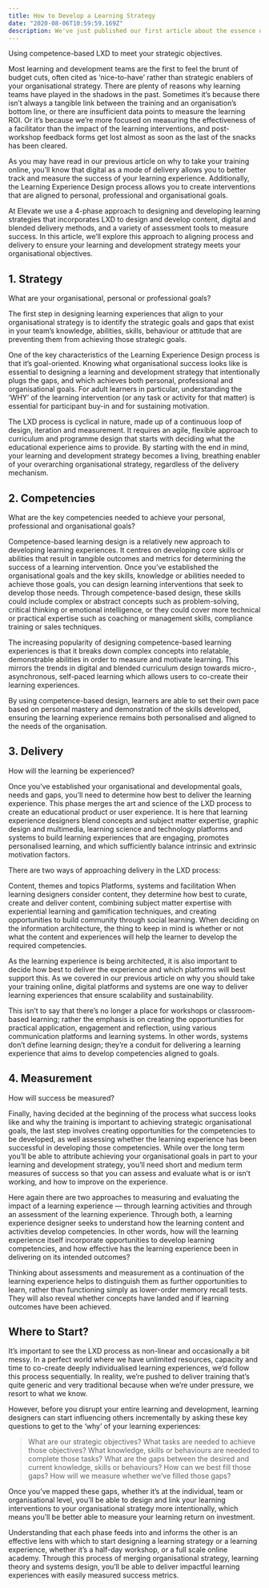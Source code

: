 ```yaml
---
title: How to Develop a Learning Strategy
date: "2020-08-06T10:59:59.169Z"
description: We've just published our first article about the essence of what we do at Elevate Learning - Learning Experience Design.  Give it a read, share your thoughts in the comments and follow us for more insights into the world of digital learning and technology!
---
```


Using competence-based LXD to meet your strategic objectives.

Most learning and development teams are the first to feel the brunt of budget cuts, often cited as ‘nice-to-have’ rather than strategic enablers of your organisational strategy. There are plenty of reasons why learning teams have played in the shadows in the past. Sometimes it’s because there isn’t always a tangible link between the training and an organisation’s bottom line, or there are insufficient data points to measure the learning ROI. Or it’s because we’re more focused on measuring the effectiveness of a facilitator than the impact of the learning interventions, and post-workshop feedback forms get lost almost as soon as the last of the snacks has been cleared.

As you may have read in our previous article on why to take your training online, you’ll know that digital as a mode of delivery allows you to better track and measure the success of your learning experience. Additionally, the Learning Experience Design process allows you to create interventions that are aligned to personal, professional and organisational goals.

At Elevate we use a 4-phase approach to designing and developing learning strategies that incorporates LXD to design and develop content, digital and blended delivery methods, and a variety of assessment tools to measure success. In this article, we’ll explore this approach to aligning process and delivery to ensure your learning and development strategy meets your organisational objectives.

## 1. Strategy

What are your organisational, personal or professional goals?

The first step in designing learning experiences that align to your organisational strategy is to identify the strategic goals and gaps that exist in your team’s knowledge, abilities, skills, behaviour or attitude that are preventing them from achieving those strategic goals.

One of the key characteristics of the Learning Experience Design process is that it’s goal-oriented. Knowing what organisational success looks like is essential to designing a learning and development strategy that intentionally plugs the gaps, and which achieves both personal, professional and organisational goals. For adult learners in particular, understanding the ‘WHY’ of the learning intervention (or any task or activity for that matter) is essential for participant buy-in and for sustaining motivation.

The LXD process is cyclical in nature, made up of a continuous loop of design, iteration and measurement. It requires an agile, flexible approach to curriculum and programme design that starts with deciding what the educational experience aims to provide. By starting with the end in mind, your learning and development strategy becomes a living, breathing enabler of your overarching organisational strategy, regardless of the delivery mechanism.

## 2. Competencies

What are the key competencies needed to achieve your personal, professional and organisational goals?

Competence-based learning design is a relatively new approach to developing learning experiences. It centres on developing core skills or abilities that result in tangible outcomes and metrics for determining the success of a learning intervention. Once you’ve established the organisational goals and the key skills, knowledge or abilities needed to achieve those goals, you can design learning interventions that seek to develop those needs. Through competence-based design, these skills could include complex or abstract concepts such as problem-solving, critical thinking or emotional intelligence, or they could cover more technical or practical expertise such as coaching or management skills, compliance training or sales techniques.

The increasing popularity of designing competence-based learning experiences is that it breaks down complex concepts into relatable, demonstrable abilities in order to measure and motivate learning. This mirrors the trends in digital and blended curriculum design towards micro-, asynchronous, self-paced learning which allows users to co-create their learning experiences.

By using competence-based design, learners are able to set their own pace based on personal mastery and demonstration of the skills developed, ensuring the learning experience remains both personalised and aligned to the needs of the organisation.

## 3. Delivery

How will the learning be experienced?

Once you’ve established your organisational and developmental goals, needs and gaps, you’ll need to determine how best to deliver the learning experience. This phase merges the art and science of the LXD process to create an educational product or user experience. It is here that learning experience designers blend concepts and subject matter expertise, graphic design and multimedia, learning science and technology platforms and systems to build learning experiences that are engaging, promotes personalised learning, and which sufficiently balance intrinsic and extrinsic motivation factors.

There are two ways of approaching delivery in the LXD process:

Content, themes and topics
Platforms, systems and facilitation
When learning designers consider content, they determine how best to curate, create and deliver content, combining subject matter expertise with experiential learning and gamification techniques, and creating opportunities to build community through social learning. When deciding on the information architecture, the thing to keep in mind is whether or not what the content and experiences will help the learner to develop the required competencies.

As the learning experience is being architected, it is also important to decide how best to deliver the experience and which platforms will best support this. As we covered in our previous article on why you should take your training online, digital platforms and systems are one way to deliver learning experiences that ensure scalability and sustainability.

This isn’t to say that there’s no longer a place for workshops or classroom-based learning; rather the emphasis is on creating the opportunities for practical application, engagement and reflection, using various communication platforms and learning systems. In other words, systems don’t define learning design; they’re a conduit for delivering a learning experience that aims to develop competencies aligned to goals.

## 4. Measurement

How will success be measured?

Finally, having decided at the beginning of the process what success looks like and why the training is important to achieving strategic organisational goals, the last step involves creating opportunities for the competencies to be developed, as well assessing whether the learning experience has been successful in developing those competencies. While over the long term you’ll be able to attribute achieving your organisational goals in part to your learning and development strategy, you’ll need short and medium term measures of success so that you can assess and evaluate what is or isn’t working, and how to improve on the experience.

Here again there are two approaches to measuring and evaluating the impact of a learning experience — through learning activities and through an assessment of the learning experience. Through both, a learning experience designer seeks to understand how the learning content and activities develop competencies. In other words, how will the learning experience itself incorporate opportunities to develop learning competencies, and how effective has the learning experience been in delivering on its intended outcomes?

Thinking about assessments and measurement as a continuation of the learning experience helps to distinguish them as further opportunities to learn, rather than functioning simply as lower-order memory recall tests. They will also reveal whether concepts have landed and if learning outcomes have been achieved.

## Where to Start?

It’s important to see the LXD process as non-linear and occasionally a bit messy. In a perfect world where we have unlimited resources, capacity and time to co-create deeply individualised learning experiences, we’d follow this process sequentially. In reality, we’re pushed to deliver training that’s quite generic and very traditional because when we’re under pressure, we resort to what we know.

However, before you disrupt your entire learning and development, learning designers can start influencing others incrementally by asking these key questions to get to the ‘why’ of your learning experiences:

> What are our strategic objectives?
> What tasks are needed to achieve those objectives?
> What knowledge, skills or behaviours are needed to complete those tasks?
> What are the gaps between the desired and current knowledge, skills or behaviours?
> How can we best fill those gaps?
> How will we measure whether we’ve filled those gaps?

Once you’ve mapped these gaps, whether it’s at the individual, team or organisational level, you’ll be able to design and link your learning interventions to your organisational strategy more intentionally, which means you’ll be better able to measure your learning return on investment.

Understanding that each phase feeds into and informs the other is an effective lens with which to start designing a learning strategy or a learning experience, whether it’s a half-day workshop, or a full scale online academy. Through this process of merging organisational strategy, learning theory and systems design, you’ll be able to deliver impactful learning experiences with easily measured success metrics.